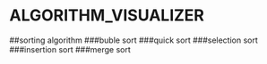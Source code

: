 # ALGORITHM_VISUALIZER
##sorting algorithm 
###buble sort
###quick sort
###selection sort
###insertion sort
###merge sort
